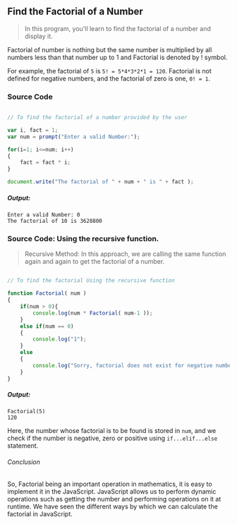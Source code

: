 ## Find the Factorial of a Number

> In this program, you'll learn to find the factorial of a number and display it.

Factorial of number is nothing but the same number is multiplied by all numbers less than that number up to 1 and Factorial is denoted by ! symbol.

For example, the factorial of `5` is `5! = 5*4*3*2*1 = 120`. Factorial is not defined for negative numbers, and the factorial of zero is one, `0! = 1`.

### Source Code

```javascript

// To find the factorial of a number provided by the user

var i, fact = 1;    
var num = prompt("Enter a valid Number:");

for(i=1; i<=num; i++)
{
    fact = fact * i;
}

document.write("The factorial of " + num + " is " + fact );

```
##### Output:
   
	Enter a valid Number: 0
    The factorial of 10 is 3628800


### Source Code: Using the recursive function.

> Recursive Method: In this approach, we are calling the same function again and again to get the factorial of a number.

```javascript

// To find the factorial Using the recursive function

function Factorial( num )
{
    if(num > 0){
        console.log(num * Factorial( num-1 ));
    }
    else if(num == 0)
    {
        console.log("1");
    }
    else
    {
        console.log("Sorry, factorial does not exist for negative numbers");
    }
}


```
##### Output:
   
	Factorial(5)
    120


Here, the number whose factorial is to be found is stored in `num`, and we check if the number is negative, zero or positive using `if...elif...else` statement. 

###### Conclusion

So, Factorial being an important operation in mathematics, it is easy to implement it in the JavaScript. JavaScript allows us to perform dynamic operations such as getting the number and performing operations on it at runtime. We have seen the different ways by which we can calculate the factorial in JavaScript.